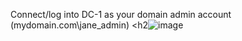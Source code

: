  Connect/log into DC-1 as your domain admin account (mydomain.com\jane_admin)
<h2![image](https://github.com/Jbr2621/Jbr2621/assets/142756706/fc449eae-51bf-4404-a71f-dc28ea2d9678)
 
